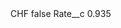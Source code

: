 <?xml version="1.0" encoding="UTF-8"?>
<CustomMetadata xmlns="http://soap.sforce.com/2006/04/metadata" xmlns:xsi="http://www.w3.org/2001/XMLSchema-instance" xmlns:xsd="http://www.w3.org/2001/XMLSchema">
    <label>CHF</label>
    <protected>false</protected>
    <values>
        <field>Rate__c</field>
        <value xsi:type="xsd:double">0.935</value>
    </values>
</CustomMetadata>
